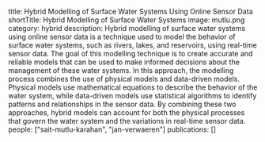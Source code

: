 title: Hybrid Modelling of Surface Water Systems Using Online Sensor Data
shortTitle: Hybrid Modelling of Surface Water Systems
image: mutlu.png
category: hybrid
description: Hybrid modelling of surface water systems using online sensor data is a technique used to model the behavior of surface water systems, such as rivers, lakes, and reservoirs, using real-time sensor data. The goal of this modelling technique is to create accurate and reliable models that can be used to make informed decisions about the management of these water systems. In this approach, the modelling process combines the use of physical models and data-driven models. Physical models use mathematical equations to describe the behavior of the water system, while data-driven models use statistical algorithms to identify patterns and relationships in the sensor data. By combining these two approaches, hybrid models can account for both the physical processes that govern the water system and the variations in real-time sensor data.
people: ["sait-mutlu-karahan", "jan-verwaeren"]
publications: []